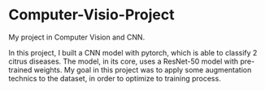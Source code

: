 # Computer-Visio-Project
My project in Computer Vision and CNN.

In this project, I built a CNN model with pytorch, which is able
to classify 2 citrus diseases.
The model, in its core, uses a ResNet-50 model with pre-trained weights.
My goal in this project was to apply some augmentation technics to the dataset,
in order to optimize to training process.
